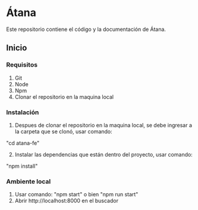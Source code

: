 # Átana

Este repositorio contiene el código y la documentación de Átana.

## Inicio

### Requisitos

1. Git
2. Node
3. Npm
4. Clonar el repositorio en la maquina local

### Instalación

1. Despues de clonar el repositorio en la maquina local, se debe ingresar a la carpeta que se clonó, usar comando:

"cd atana-fe"

2. Instalar las dependencias que están dentro del proyecto, usar comando:

"npm install"

### Ambiente local

1. Usar comando: "npm start" o bien "npm run start"
2. Abrir http://localhost:8000 en el buscador

